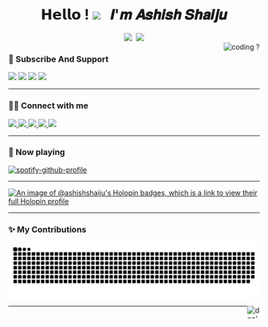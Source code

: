 <h1 align="center">𝗛𝗲𝗹𝗹𝗼 ! <img src="https://github.com/ashishshaiju/ashishshaiju/blob/files/gifs/wave.gif"  width="30px"> &nbsp; 𝑰'𝒎 𝑨𝒔𝒉𝒊𝒔𝒉 𝑺𝒉𝒂𝒊𝒋𝒖</h1> 
<div align="center" width="50"> 
<img src="https://badgen.net/badge/Python/✔/blue?icon=terminal&labelColor=EE0823">&nbsp; <img src="https://badgen.net/badge/C/✔/blue?icon=terminal&labelColor=EE0823">
</div>
<a href="https://reactjs.org/">
<img align="right" src="https://github.com/ashishshaiju/ashishshaiju/blob/files/images/Coding.png" alt="coding ?"> </a>

### 💖 Subscribe And Support

<a href="https://bit.ly/vannisified"><img src="https://img.shields.io/badge/Vannisified-FF0202?&logo=youtube"></a>
<a href="https://t.me/Vannisified"><img src="https://img.shields.io/badge/Vannisified-blue?&logo=telegram"></a>
<a href="https://t.me/Vannisified_Official"><img src="https://img.shields.io/badge/Vannisified Official-blue?&logo=telegram"></a>
<a href="https://dsc.gg/Vannisified"><img src="https://img.shields.io/badge/Vannisified-black?&logo=discord"></a>

---
### 🧍‍♂️ Connect with me
 
<p align="left">
    <a href="https://t.me/Ashish_Shaiju">
        <img height="35px" src="https://img.icons8.com/fluent/48/000000/telegram-app.png" />
    </a>
    <a href="https://facebook.com/ashishshaiju/">
        <img height="35px" src="https://img.icons8.com/fluent/48/000000/facebook-new.png" />
    </a>
       <a href="https://instagram.com/ashish_shaiju/">
        <img height="35px" src="https://img.icons8.com/fluent/48/000000/instagram-new.png" />
     </a>    
    <a href="https://twitter.com/ashish_shaiju">
        <img height="35px" src="https://img.icons8.com/fluent/48/000000/twitter.png" />
    </a>
    <a href="https://discordapp.com/users/580739337017360410"> 
       <img height="35px" src="https://img.icons8.com/color/48/000000/discord--v2.png"> </a>
</p><a href="https://da.gd/BZvT">

---

</a>

### 🎵 Now playing

[![spotify-github-profile](https://spotify-github-profile.kittinanx.com/api/view?uid=527j59hf0f5lkdj7c18f8g2jz&cover_image=true&theme=default&show_offline=false&background_color=121212&interchange=true)](https://github.com/kittinan/spotify-github-profile)

---
<!-- ![Profile views](https://gpvc.arturio.dev/ashishshaiju) -->

[![An image of @ashishshaiju's Holopin badges, which is a link to view their full Holopin profile](https://holopin.me/ashishshaiju)](https://holopin.io/@ashishshaiju)

---
### ✨ My Contributions
![snake svg](https://github.com/ashishshaiju/ashishshaiju/blob/output/github-contribution-grid-snake.svg)

 <a href="https://printer.discord.com" >
<img align="right" src="https://github.com/ashishshaiju/ashishshaiju/blob/files/gifs/I%20dont%20know%20what%20it%20is.gif" width="25px" height="25px" alt="don't touch here">
</a>

---
